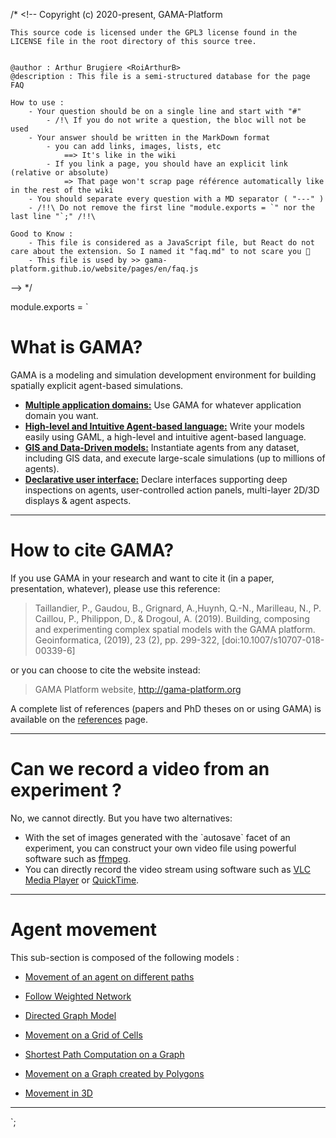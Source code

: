 /* <!--
	Copyright (c) 2020-present, GAMA-Platform

	This source code is licensed under the GPL3 license found in the
	LICENSE file in the root directory of this source tree.


	@author : Arthur Brugiere <RoiArthurB>
	@description : This file is a semi-structured database for the page FAQ 

	How to use :
		- Your question should be on a single line and start with "#"
			- /!\ If you do not write a question, the bloc will not be used
		- Your answer should be written in the MarkDown format 
			- you can add links, images, lists, etc 
				==> It's like in the wiki
			- If you link a page, you should have an explicit link (relative or absolute) 
				=> That page won't scrap page référence automatically like in the rest of the wiki
		- You should separate every question with a MD separator ( "---" )
		- /!!\ Do not remove the first line "module.exports = `" nor the last line "`;" /!!\

	Good to Know : 
		- This file is considered as a JavaScript file, but React do not care about the extension. So I named it "faq.md" to not scare you 🐻
		- This file is used by >> gama-platform.github.io/website/pages/en/faq.js

--> */

module.exports = `
# What is GAMA?

GAMA is a modeling and simulation development environment for building spatially explicit agent-based simulations. 

* [**Multiple application domains:**](wiki/Home#multiple-application-domains) Use GAMA for whatever application domain you want. 
* [**High-level and Intuitive Agent-based language:**](wiki/Home#high-level-and-intuitive-agent-based-language) Write your models easily using GAML, a high-level and intuitive agent-based language.
* [**GIS and Data-Driven models:**](wiki/Home#gis-and-data-driven-models) Instantiate agents from any dataset, including GIS data, and execute large-scale simulations (up to millions of agents).
* [**Declarative user interface:**](wiki/Home#declarative-user-interface) Declare interfaces supporting deep inspections on agents, user-controlled action panels, multi-layer 2D/3D displays & agent aspects.

---

# How to cite GAMA?
If you use GAMA in your research and want to cite it (in a paper, presentation, whatever), please use this reference:

> Taillandier, P., Gaudou, B., Grignard, A.,Huynh, Q.-N., Marilleau, N., P. Caillou, P., Philippon, D., & Drogoul, A. (2019). Building, composing and experimenting complex spatial models with the GAMA platform. Geoinformatica, (2019), 23 (2), pp. 299-322, [doi:10.1007/s10707-018-00339-6]

or you can choose to cite the website instead:

> GAMA Platform website, http://gama-platform.org

A complete list of references (papers and PhD theses on or using GAMA) is available on the [references](References) page.

---

# Can we record a video from an experiment ?

No, we cannot directly. But you have two alternatives:

- With the set of images generated with the \`autosave\` facet of an experiment, you can construct your own video file using powerful software such as [ffmpeg](https://www.ffmpeg.org/).
- You can directly record the video stream using software such as [VLC Media Player](http://www.videolan.org/vlc/index.html) or [QuickTime](http://www.apple.com/quicktime/download/).

---

# Agent movement

This sub-section is composed of the following models :

* [ Movement of an agent on different paths](Agent-movement-Follow-Path)

* [ Follow Weighted Network](Agent-movement-Follow-Weighted-Network-(Agents))

* [ Directed Graph Model](Agent-movement-Goto-Directed-Graph)

* [ Movement on a Grid of Cells](Agent-movement-Goto-Grid)

* [ Shortest Path Computation on a Graph](Agent-movement-Goto-Network)

* [ Movement on a Graph created by Polygons](Agent-movement-Goto-Polygon)

* [ Movement in 3D](Agent-movement-Moving3D)
    
---

`;
